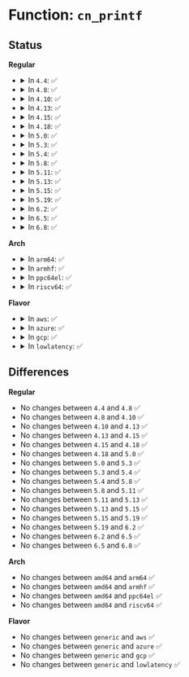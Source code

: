# Function: <code>cn_printf</code>

## Status
<b>Regular</b>
<ul>
<li>
<details>
<summary>In <code>4.4</code>: ✅</summary>

```c
int cn_printf(struct core_name *cn, const char *fmt, void (anon));
```

**Collision:** Unique Static

**Inline:** No

**Transformation:** False

**Instances:**

```
In fs/coredump.c (ffffffff8126edf0)
Location: fs/coredump.c:97
Inline: False
Direct callers:
  - fs/coredump.c:do_coredump
  - fs/coredump.c:do_coredump
  - fs/coredump.c:do_coredump
  - fs/coredump.c:do_coredump
  - fs/coredump.c:do_coredump
  - fs/coredump.c:do_coredump
  - fs/coredump.c:do_coredump
  - fs/coredump.c:do_coredump
  - fs/coredump.c:do_coredump
  - fs/coredump.c:do_coredump
  - fs/coredump.c:do_coredump
  - fs/coredump.c:do_coredump
  - fs/coredump.c:do_coredump
```
**Symbols:**

```
ffffffff8126edf0-ffffffff8126ee5a: cn_printf (STB_LOCAL)
```
</details>
</li>
<li>
<details>
<summary>In <code>4.8</code>: ✅</summary>

```c
int cn_printf(struct core_name *cn, const char *fmt, void (anon));
```

**Collision:** Unique Static

**Inline:** No

**Transformation:** False

**Instances:**

```
In fs/coredump.c (ffffffff8129a4b0)
Location: fs/coredump.c:101
Inline: False
Direct callers:
  - fs/coredump.c:do_coredump
  - fs/coredump.c:do_coredump
  - fs/coredump.c:do_coredump
  - fs/coredump.c:do_coredump
  - fs/coredump.c:do_coredump
  - fs/coredump.c:do_coredump
  - fs/coredump.c:do_coredump
  - fs/coredump.c:do_coredump
  - fs/coredump.c:do_coredump
  - fs/coredump.c:do_coredump
  - fs/coredump.c:do_coredump
  - fs/coredump.c:do_coredump
  - fs/coredump.c:do_coredump
  - fs/coredump.c:cn_esc_printf
```
**Symbols:**

```
ffffffff8129a4b0-ffffffff8129a51a: cn_printf (STB_LOCAL)
```
</details>
</li>
<li>
<details>
<summary>In <code>4.10</code>: ✅</summary>

```c
int cn_printf(struct core_name *cn, const char *fmt, void (anon));
```

**Collision:** Unique Static

**Inline:** No

**Transformation:** False

**Instances:**

```
In fs/coredump.c (ffffffff812af040)
Location: fs/coredump.c:102
Inline: False
Direct callers:
  - fs/coredump.c:do_coredump
  - fs/coredump.c:do_coredump
  - fs/coredump.c:do_coredump
  - fs/coredump.c:do_coredump
  - fs/coredump.c:do_coredump
  - fs/coredump.c:do_coredump
  - fs/coredump.c:do_coredump
  - fs/coredump.c:do_coredump
  - fs/coredump.c:do_coredump
  - fs/coredump.c:do_coredump
  - fs/coredump.c:do_coredump
  - fs/coredump.c:do_coredump
  - fs/coredump.c:do_coredump
  - fs/coredump.c:cn_esc_printf
```
**Symbols:**

```
ffffffff812af040-ffffffff812af0aa: cn_printf (STB_LOCAL)
```
</details>
</li>
<li>
<details>
<summary>In <code>4.13</code>: ✅</summary>

```c
int cn_printf(struct core_name *cn, const char *fmt, void (anon));
```

**Collision:** Unique Static

**Inline:** No

**Transformation:** False

**Instances:**

```
In fs/coredump.c (ffffffff812bc480)
Location: fs/coredump.c:104
Inline: False
Direct callers:
  - fs/coredump.c:do_coredump
  - fs/coredump.c:do_coredump
  - fs/coredump.c:do_coredump
  - fs/coredump.c:do_coredump
  - fs/coredump.c:do_coredump
  - fs/coredump.c:do_coredump
  - fs/coredump.c:do_coredump
  - fs/coredump.c:do_coredump
  - fs/coredump.c:do_coredump
  - fs/coredump.c:do_coredump
  - fs/coredump.c:do_coredump
  - fs/coredump.c:do_coredump
  - fs/coredump.c:do_coredump
  - fs/coredump.c:cn_esc_printf
```
**Symbols:**

```
ffffffff812bc480-ffffffff812bc4ea: cn_printf (STB_LOCAL)
```
</details>
</li>
<li>
<details>
<summary>In <code>4.15</code>: ✅</summary>

```c
int cn_printf(struct core_name *cn, const char *fmt, void (anon));
```

**Collision:** Unique Static

**Inline:** No

**Transformation:** False

**Instances:**

```
In fs/coredump.c (ffffffff812dfd70)
Location: fs/coredump.c:105
Inline: False
Direct callers:
  - fs/coredump.c:do_coredump
  - fs/coredump.c:do_coredump
  - fs/coredump.c:do_coredump
  - fs/coredump.c:do_coredump
  - fs/coredump.c:do_coredump
  - fs/coredump.c:do_coredump
  - fs/coredump.c:do_coredump
  - fs/coredump.c:do_coredump
  - fs/coredump.c:do_coredump
  - fs/coredump.c:do_coredump
  - fs/coredump.c:do_coredump
  - fs/coredump.c:do_coredump
  - fs/coredump.c:cn_esc_printf
```
**Symbols:**

```
ffffffff812dfd70-ffffffff812dfdda: cn_printf (STB_LOCAL)
```
</details>
</li>
<li>
<details>
<summary>In <code>4.18</code>: ✅</summary>

```c
int cn_printf(struct core_name *cn, const char *fmt, void (anon));
```

**Collision:** Unique Static

**Inline:** No

**Transformation:** False

**Instances:**

```
In fs/coredump.c (ffffffff8130c080)
Location: fs/coredump.c:105
Inline: False
Direct callers:
  - fs/coredump.c:do_coredump
  - fs/coredump.c:do_coredump
  - fs/coredump.c:do_coredump
  - fs/coredump.c:do_coredump
  - fs/coredump.c:do_coredump
  - fs/coredump.c:do_coredump
  - fs/coredump.c:do_coredump
  - fs/coredump.c:do_coredump
  - fs/coredump.c:do_coredump
  - fs/coredump.c:do_coredump
  - fs/coredump.c:do_coredump
  - fs/coredump.c:do_coredump
  - fs/coredump.c:cn_esc_printf
```
**Symbols:**

```
ffffffff8130c080-ffffffff8130c0ea: cn_printf (STB_LOCAL)
```
</details>
</li>
<li>
<details>
<summary>In <code>5.0</code>: ✅</summary>

```c
int cn_printf(struct core_name *cn, const char *fmt, void (anon));
```

**Collision:** Unique Static

**Inline:** No

**Transformation:** False

**Instances:**

```
In fs/coredump.c (ffffffff813218e0)
Location: fs/coredump.c:105
Inline: False
Direct callers:
  - fs/coredump.c:do_coredump
  - fs/coredump.c:do_coredump
  - fs/coredump.c:do_coredump
  - fs/coredump.c:do_coredump
  - fs/coredump.c:do_coredump
  - fs/coredump.c:do_coredump
  - fs/coredump.c:do_coredump
  - fs/coredump.c:do_coredump
  - fs/coredump.c:do_coredump
  - fs/coredump.c:do_coredump
  - fs/coredump.c:do_coredump
  - fs/coredump.c:do_coredump
  - fs/coredump.c:do_coredump
  - fs/coredump.c:cn_esc_printf
```
**Symbols:**

```
ffffffff813218e0-ffffffff8132194a: cn_printf (STB_LOCAL)
```
</details>
</li>
<li>
<details>
<summary>In <code>5.3</code>: ✅</summary>

```c
int cn_printf(struct core_name *cn, const char *fmt, void (anon));
```

**Collision:** Unique Static

**Inline:** No

**Transformation:** False

**Instances:**

```
In fs/coredump.c (ffffffff81349180)
Location: fs/coredump.c:106
Inline: False
Direct callers:
  - fs/coredump.c:cn_esc_printf
```
**Symbols:**

```
ffffffff81349180-ffffffff813491ea: cn_printf (STB_LOCAL)
```
</details>
</li>
<li>
<details>
<summary>In <code>5.4</code>: ✅</summary>

```c
int cn_printf(struct core_name *cn, const char *fmt, void (anon));
```

**Collision:** Unique Static

**Inline:** No

**Transformation:** False

**Instances:**

```
In fs/coredump.c (ffffffff81361420)
Location: fs/coredump.c:106
Inline: False
Direct callers:
  - fs/coredump.c:cn_esc_printf
```
**Symbols:**

```
ffffffff81361420-ffffffff8136148a: cn_printf (STB_LOCAL)
```
</details>
</li>
<li>
<details>
<summary>In <code>5.8</code>: ✅</summary>

```c
int cn_printf(struct core_name *cn, const char *fmt, void (anon));
```

**Collision:** Unique Static

**Inline:** No

**Transformation:** False

**Instances:**

```
In fs/coredump.c (ffffffff813a72f0)
Location: fs/coredump.c:106
Inline: False
Direct callers:
  - fs/coredump.c:format_corename
  - fs/coredump.c:format_corename
  - fs/coredump.c:format_corename
  - fs/coredump.c:format_corename
  - fs/coredump.c:format_corename
  - fs/coredump.c:format_corename
  - fs/coredump.c:format_corename
  - fs/coredump.c:format_corename
  - fs/coredump.c:format_corename
  - fs/coredump.c:format_corename
  - fs/coredump.c:format_corename
  - fs/coredump.c:format_corename
  - fs/coredump.c:format_corename
  - fs/coredump.c:format_corename
  - fs/coredump.c:cn_esc_printf
```
**Symbols:**

```
ffffffff813a72f0-ffffffff813a735a: cn_printf (STB_LOCAL)
```
</details>
</li>
<li>
<details>
<summary>In <code>5.11</code>: ✅</summary>

```c
int cn_printf(struct core_name *cn, const char *fmt, void (anon));
```

**Collision:** Unique Static

**Inline:** No

**Transformation:** False

**Instances:**

```
In fs/coredump.c (ffffffff813b8140)
Location: fs/coredump.c:106
Inline: False
Direct callers:
  - fs/coredump.c:format_corename
  - fs/coredump.c:format_corename
  - fs/coredump.c:format_corename
  - fs/coredump.c:format_corename
  - fs/coredump.c:format_corename
  - fs/coredump.c:format_corename
  - fs/coredump.c:format_corename
  - fs/coredump.c:format_corename
  - fs/coredump.c:format_corename
  - fs/coredump.c:format_corename
  - fs/coredump.c:format_corename
  - fs/coredump.c:format_corename
  - fs/coredump.c:format_corename
  - fs/coredump.c:format_corename
  - fs/coredump.c:cn_esc_printf
```
**Symbols:**

```
ffffffff813b8140-ffffffff813b81aa: cn_printf (STB_LOCAL)
```
</details>
</li>
<li>
<details>
<summary>In <code>5.13</code>: ✅</summary>

```c
int cn_printf(struct core_name *cn, const char *fmt, void (anon));
```

**Collision:** Unique Static

**Inline:** No

**Transformation:** False

**Instances:**

```
In fs/coredump.c (ffffffff813bf240)
Location: fs/coredump.c:106
Inline: False
Direct callers:
  - fs/coredump.c:cn_esc_printf
```
**Symbols:**

```
ffffffff813bf240-ffffffff813bf2aa: cn_printf (STB_LOCAL)
```
</details>
</li>
<li>
<details>
<summary>In <code>5.15</code>: ✅</summary>

```c
int cn_printf(struct core_name *cn, const char *fmt, void (anon));
```

**Collision:** Unique Static

**Inline:** No

**Transformation:** False

**Instances:**

```
In fs/coredump.c (ffffffff8140f070)
Location: fs/coredump.c:106
Inline: False
Direct callers:
  - fs/coredump.c:cn_esc_printf
```
**Symbols:**

```
ffffffff8140f070-ffffffff8140f0da: cn_printf (STB_LOCAL)
```
</details>
</li>
<li>
<details>
<summary>In <code>5.19</code>: ✅</summary>

```c
int cn_printf(struct core_name *cn, const char *fmt, void (anon));
```

**Collision:** Unique Static

**Inline:** No

**Transformation:** False

**Instances:**

```
In fs/coredump.c (ffffffff81484c90)
Location: fs/coredump.c:108
Inline: False
Direct callers:
  - fs/coredump.c:cn_esc_printf
```
**Symbols:**

```
ffffffff81484c90-ffffffff81484d14: cn_printf (STB_LOCAL)
```
</details>
</li>
<li>
<details>
<summary>In <code>6.2</code>: ✅</summary>

```c
int cn_printf(struct core_name *cn, const char *fmt, void (anon));
```

**Collision:** Unique Static

**Inline:** No

**Transformation:** False

**Instances:**

```
In fs/coredump.c (ffffffff815181d0)
Location: fs/coredump.c:111
Inline: False
Direct callers:
  - fs/coredump.c:cn_esc_printf
```
**Symbols:**

```
ffffffff815181d0-ffffffff81518254: cn_printf (STB_LOCAL)
```
</details>
</li>
<li>
<details>
<summary>In <code>6.5</code>: ✅</summary>

```c
int cn_printf(struct core_name *cn, const char *fmt, void (anon));
```

**Collision:** Unique Static

**Inline:** No

**Transformation:** False

**Instances:**

```
In fs/coredump.c (ffffffff8154fae0)
Location: fs/coredump.c:111
Inline: False
Direct callers:
  - fs/coredump.c:cn_esc_printf
```
**Symbols:**

```
ffffffff8154fae0-ffffffff8154fb64: cn_printf (STB_LOCAL)
```
</details>
</li>
<li>
<details>
<summary>In <code>6.8</code>: ✅</summary>

```c
int cn_printf(struct core_name *cn, const char *fmt, void (anon));
```

**Collision:** Unique Static

**Inline:** No

**Transformation:** False

**Instances:**

```
In fs/coredump.c (ffffffff81585910)
Location: fs/coredump.c:111
Inline: False
Direct callers:
  - fs/coredump.c:cn_esc_printf
```
**Symbols:**

```
ffffffff81585910-ffffffff81585994: cn_printf (STB_LOCAL)
```
</details>
</li>
</ul>
<b>Arch</b>
<ul>
<li>
<details>
<summary>In <code>arm64</code>: ✅</summary>

```c
int cn_printf(struct core_name *cn, const char *fmt, void (anon));
```

**Collision:** Unique Static

**Inline:** No

**Transformation:** False

**Instances:**

```
In fs/coredump.c (ffff800010427a40)
Location: fs/coredump.c:106
Inline: False
Direct callers:
  - fs/coredump.c:cn_esc_printf
```
**Symbols:**

```
ffff800010427a40-ffff800010427ad8: cn_printf (STB_LOCAL)
```
</details>
</li>
<li>
<details>
<summary>In <code>armhf</code>: ✅</summary>

```c
int cn_printf(struct core_name *cn, const char *fmt, void (anon));
```

**Collision:** Unique Static

**Inline:** No

**Transformation:** False

**Instances:**

```
In fs/coredump.c (c05f049c)
Location: fs/coredump.c:106
Inline: False
Direct callers:
  - fs/coredump.c:format_corename
  - fs/coredump.c:format_corename
  - fs/coredump.c:format_corename
  - fs/coredump.c:format_corename
  - fs/coredump.c:format_corename
  - fs/coredump.c:format_corename
  - fs/coredump.c:format_corename
  - fs/coredump.c:format_corename
  - fs/coredump.c:format_corename
  - fs/coredump.c:format_corename
  - fs/coredump.c:format_corename
  - fs/coredump.c:format_corename
  - fs/coredump.c:cn_esc_printf
```
**Symbols:**

```
c05f049c-c05f0500: cn_printf (STB_LOCAL)
```
</details>
</li>
<li>
<details>
<summary>In <code>ppc64el</code>: ✅</summary>

```c
int cn_printf(struct core_name *cn, const char *fmt, void (anon));
```

**Collision:** Unique Static

**Inline:** No

**Transformation:** False

**Instances:**

```
In fs/coredump.c (c000000000537820)
Location: fs/coredump.c:106
Inline: False
Direct callers:
  - fs/coredump.c:cn_esc_printf
```
**Symbols:**

```
c000000000537820-c00000000053786c: cn_printf (STB_LOCAL)
```
</details>
</li>
<li>
<details>
<summary>In <code>riscv64</code>: ✅</summary>

```c
int cn_printf(struct core_name *cn, const char *fmt, void (anon));
```

**Collision:** Unique Static

**Inline:** No

**Transformation:** False

**Instances:**

```
In fs/coredump.c (ffffffe0002c5eb0)
Location: fs/coredump.c:106
Inline: False
Direct callers:
  - fs/coredump.c:cn_esc_printf
```
**Symbols:**

```
ffffffe0002c5eb0-ffffffe0002c5ef8: cn_printf (STB_LOCAL)
```
</details>
</li>
</ul>
<b>Flavor</b>
<ul>
<li>
<details>
<summary>In <code>aws</code>: ✅</summary>

```c
int cn_printf(struct core_name *cn, const char *fmt, void (anon));
```

**Collision:** Unique Static

**Inline:** No

**Transformation:** False

**Instances:**

```
In fs/coredump.c (ffffffff81359a00)
Location: fs/coredump.c:106
Inline: False
Direct callers:
  - fs/coredump.c:cn_esc_printf
```
**Symbols:**

```
ffffffff81359a00-ffffffff81359a6a: cn_printf (STB_LOCAL)
```
</details>
</li>
<li>
<details>
<summary>In <code>azure</code>: ✅</summary>

```c
int cn_printf(struct core_name *cn, const char *fmt, void (anon));
```

**Collision:** Unique Static

**Inline:** No

**Transformation:** False

**Instances:**

```
In fs/coredump.c (ffffffff8134a6b0)
Location: fs/coredump.c:106
Inline: False
Direct callers:
  - fs/coredump.c:cn_esc_printf
```
**Symbols:**

```
ffffffff8134a6b0-ffffffff8134a71a: cn_printf (STB_LOCAL)
```
</details>
</li>
<li>
<details>
<summary>In <code>gcp</code>: ✅</summary>

```c
int cn_printf(struct core_name *cn, const char *fmt, void (anon));
```

**Collision:** Unique Static

**Inline:** No

**Transformation:** False

**Instances:**

```
In fs/coredump.c (ffffffff813574d0)
Location: fs/coredump.c:106
Inline: False
Direct callers:
  - fs/coredump.c:cn_esc_printf
```
**Symbols:**

```
ffffffff813574d0-ffffffff8135753a: cn_printf (STB_LOCAL)
```
</details>
</li>
<li>
<details>
<summary>In <code>lowlatency</code>: ✅</summary>

```c
int cn_printf(struct core_name *cn, const char *fmt, void (anon));
```

**Collision:** Unique Static

**Inline:** No

**Transformation:** False

**Instances:**

```
In fs/coredump.c (ffffffff8136abb0)
Location: fs/coredump.c:106
Inline: False
Direct callers:
  - fs/coredump.c:cn_esc_printf
```
**Symbols:**

```
ffffffff8136abb0-ffffffff8136ac1a: cn_printf (STB_LOCAL)
```
</details>
</li>
</ul>

## Differences
<b>Regular</b>
<ul>
<li>
No changes between <code>4.4</code> and <code>4.8</code> ✅
</li>
<li>
No changes between <code>4.8</code> and <code>4.10</code> ✅
</li>
<li>
No changes between <code>4.10</code> and <code>4.13</code> ✅
</li>
<li>
No changes between <code>4.13</code> and <code>4.15</code> ✅
</li>
<li>
No changes between <code>4.15</code> and <code>4.18</code> ✅
</li>
<li>
No changes between <code>4.18</code> and <code>5.0</code> ✅
</li>
<li>
No changes between <code>5.0</code> and <code>5.3</code> ✅
</li>
<li>
No changes between <code>5.3</code> and <code>5.4</code> ✅
</li>
<li>
No changes between <code>5.4</code> and <code>5.8</code> ✅
</li>
<li>
No changes between <code>5.8</code> and <code>5.11</code> ✅
</li>
<li>
No changes between <code>5.11</code> and <code>5.13</code> ✅
</li>
<li>
No changes between <code>5.13</code> and <code>5.15</code> ✅
</li>
<li>
No changes between <code>5.15</code> and <code>5.19</code> ✅
</li>
<li>
No changes between <code>5.19</code> and <code>6.2</code> ✅
</li>
<li>
No changes between <code>6.2</code> and <code>6.5</code> ✅
</li>
<li>
No changes between <code>6.5</code> and <code>6.8</code> ✅
</li>
</ul>
<b>Arch</b>
<ul>
<li>
No changes between <code>amd64</code> and <code>arm64</code> ✅
</li>
<li>
No changes between <code>amd64</code> and <code>armhf</code> ✅
</li>
<li>
No changes between <code>amd64</code> and <code>ppc64el</code> ✅
</li>
<li>
No changes between <code>amd64</code> and <code>riscv64</code> ✅
</li>
</ul>
<b>Flavor</b>
<ul>
<li>
No changes between <code>generic</code> and <code>aws</code> ✅
</li>
<li>
No changes between <code>generic</code> and <code>azure</code> ✅
</li>
<li>
No changes between <code>generic</code> and <code>gcp</code> ✅
</li>
<li>
No changes between <code>generic</code> and <code>lowlatency</code> ✅
</li>
</ul>
